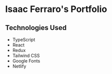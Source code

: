 # Isaac Ferraro's Portfolio
## Technologies Used
- TypeScript
- React
- Redux
- Tailwind CSS
- Google Fonts
- Netlify
